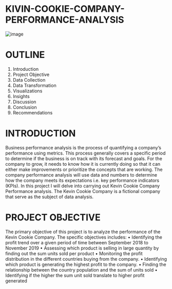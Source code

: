 # KIVIN-COOKIE-COMPANY-PERFORMANCE-ANALYSIS
![image](https://github.com/KANYIANALYST/KIVIN-COOKIE-COMPANY-PERFORMANCE-ANALYSIS/assets/130997793/5838f66f-cfb9-427f-a5bb-b896a4853c53)

# OUTLINE
1.	Introduction
2.	Project Objective
3.	Data Collection
4.	Data Transformation
5.	Visualizations
6.	Insights
7.	Discussion
8.	Conclusion 
9.	Recommendations

# INTRODUCTION
Business performance analysis is the process of quantifying a company’s performance using metrics. This process generally covers a specific period to determine if the business is on track with its forecast and goals. For the company to grow, it needs to know how it is currently doing so that it can either make improvements or prioritize the concepts that are working.  The company performance analysis will use data and numbers to determine how the company meets its expectations i.e. key performance indicators (KPIs). In this project I will delve into carrying out Kevin Cookie Company Performance analysis. The Kevin Cookie Company is a fictional company that serve as the subject of data analysis. 

# PROJECT OBJECTIVE
The primary objective of this project is to analyze the performance of the Kevin Cookie Company. The specific objectives includes:
•	Identifying the profit trend over a given period of time between September 2018 to November 2019
•	Assessing which product is selling in large quantity by finding out the sum units sold per product 
•	Monitoring the profit distribution in the different countries buying from the company.
•	Identifying which product is generating the highest profit to the company.
•	Finding the relationship between the country population and the sum of units sold
•	Identifying if the higher the sum unit sold translate to higher profit generated



